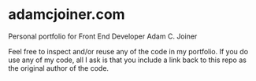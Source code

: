 # adamcjoiner.com
Personal portfolio for Front End Developer Adam C. Joiner

Feel free to inspect and/or reuse any of the code in my portfolio. If you do use any of my code, all I ask is that you include a link back to this repo as the original author of the code.
